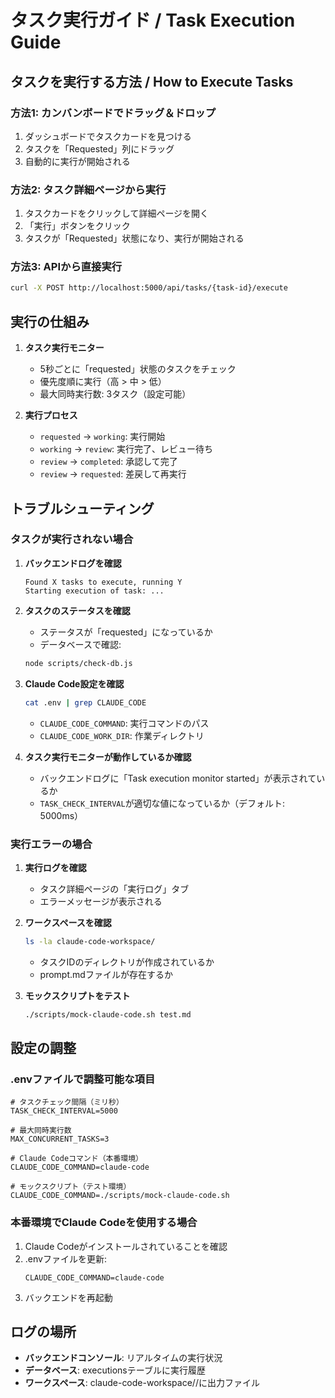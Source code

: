 # タスク実行ガイド / Task Execution Guide

## タスクを実行する方法 / How to Execute Tasks

### 方法1: カンバンボードでドラッグ＆ドロップ
1. ダッシュボードでタスクカードを見つける
2. タスクを「Requested」列にドラッグ
3. 自動的に実行が開始される

### 方法2: タスク詳細ページから実行
1. タスクカードをクリックして詳細ページを開く
2. 「実行」ボタンをクリック
3. タスクが「Requested」状態になり、実行が開始される

### 方法3: APIから直接実行
```bash
curl -X POST http://localhost:5000/api/tasks/{task-id}/execute
```

## 実行の仕組み

1. **タスク実行モニター**
   - 5秒ごとに「requested」状態のタスクをチェック
   - 優先度順に実行（高 > 中 > 低）
   - 最大同時実行数: 3タスク（設定可能）

2. **実行プロセス**
   - `requested` → `working`: 実行開始
   - `working` → `review`: 実行完了、レビュー待ち
   - `review` → `completed`: 承認して完了
   - `review` → `requested`: 差戻して再実行

## トラブルシューティング

### タスクが実行されない場合

1. **バックエンドログを確認**
   ```
   Found X tasks to execute, running Y
   Starting execution of task: ...
   ```

2. **タスクのステータスを確認**
   - ステータスが「requested」になっているか
   - データベースで確認:
   ```bash
   node scripts/check-db.js
   ```

3. **Claude Code設定を確認**
   ```bash
   cat .env | grep CLAUDE_CODE
   ```
   - `CLAUDE_CODE_COMMAND`: 実行コマンドのパス
   - `CLAUDE_CODE_WORK_DIR`: 作業ディレクトリ

4. **タスク実行モニターが動作しているか確認**
   - バックエンドログに「Task execution monitor started」が表示されているか
   - `TASK_CHECK_INTERVAL`が適切な値になっているか（デフォルト: 5000ms）

### 実行エラーの場合

1. **実行ログを確認**
   - タスク詳細ページの「実行ログ」タブ
   - エラーメッセージが表示される

2. **ワークスペースを確認**
   ```bash
   ls -la claude-code-workspace/
   ```
   - タスクIDのディレクトリが作成されているか
   - prompt.mdファイルが存在するか

3. **モックスクリプトをテスト**
   ```bash
   ./scripts/mock-claude-code.sh test.md
   ```

## 設定の調整

### .envファイルで調整可能な項目

```env
# タスクチェック間隔（ミリ秒）
TASK_CHECK_INTERVAL=5000

# 最大同時実行数
MAX_CONCURRENT_TASKS=3

# Claude Codeコマンド（本番環境）
CLAUDE_CODE_COMMAND=claude-code

# モックスクリプト（テスト環境）
CLAUDE_CODE_COMMAND=./scripts/mock-claude-code.sh
```

### 本番環境でClaude Codeを使用する場合

1. Claude Codeがインストールされていることを確認
2. .envファイルを更新:
   ```
   CLAUDE_CODE_COMMAND=claude-code
   ```
3. バックエンドを再起動

## ログの場所

- **バックエンドコンソール**: リアルタイムの実行状況
- **データベース**: executionsテーブルに実行履歴
- **ワークスペース**: claude-code-workspace/<task-id>/に出力ファイル